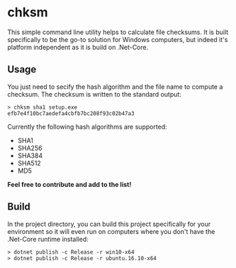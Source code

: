 ﻿# chksm

This simple command line utility helps to calculate file checksums. It is built specifically to be the go-to solution for Windows computers, but indeed it's platform independent as it is build on .Net-Core.

## Usage

You just need to secify the hash algorithm and the file name to compute a checksum. The checksum is written to the standard output:

```
> chksm sha1 setup.exe
efb7e4f10bc7aedefa4cbfb7bc208f93c02b47a3
```

Currently the following hash algorithms are supported:

- SHA1
- SHA256
- SHA384
- SHA512
- MD5

**Feel free to contribute and add to the list!**

## Build

In the project directory, you can build this project specifically for your environment so it will even run on computers where you don't have the .Net-Core runtime installed:

```
> dotnet publish -c Release -r win10-x64
> dotnet publish -c Release -r ubuntu.16.10-x64
```